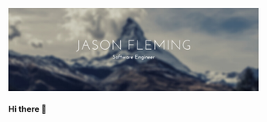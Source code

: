 [![Header](https://raw.githubusercontent.com/jfleming9357/jfleming9357/main/banner.png "Header")](https://www.linkedin.com/in/jfleming9357/)

### Hi there 👋



<!--
**jfleming9357/jfleming9357** is a ✨ _special_ ✨ repository because its `README.md` (this file) appears on your GitHub profile.

[![Header](https://raw.githubusercontent.com/jfleming9357/jfleming9357/main/banner.png "Header")](https://www.linkedin.com/in/jfleming9357/)

Here are some ideas to get you started:

- 🔭 I’m currently working on ...
- 🌱 I’m currently learning ...
- 👯 I’m looking to collaborate on ...
- 🤔 I’m looking for help with ...
- 💬 Ask me about ...
- 📫 How to reach me: ...
- 😄 Pronouns: ...
- ⚡ Fun fact: ...
-->

